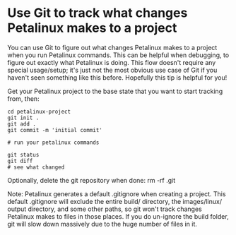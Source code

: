 # Use Git to track what changes Petalinux makes to a project

You can use Git to figure out what changes Petalinux makes to a project when you run Petalinux commands. This can be helpful when debugging, to figure out exactly what Petalinux is doing. This flow doesn't require any special usage/setup; it's just not the most obvious use case of Git if you haven't seen something like this before. Hopefully this tip is helpful for you!

Get your Petalinux project to the base state that you want to start tracking from, then:

```
cd petalinux-project
git init .
git add .
git commit -m 'initial commit'

# run your petalinux commands

git status
git diff
# see what changed
```

Optionally, delete the git repository when done: rm -rf .git

Note: Petalinux generates a default .gitignore when creating a project. This default .gitignore will exclude the entire build/ directory, the images/linux/ output directory, and some other paths, so git won't track changes Petalinux makes to files in those places. If you do un-ignore the build folder, git will slow down massively due to the huge number of files in it.